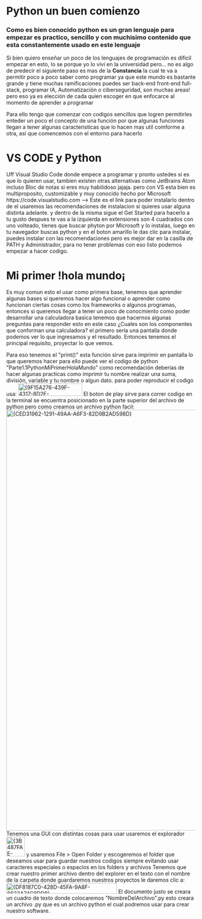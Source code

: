 <h1>Python un buen comienzo</h1>
<h3>Como es bien conocido python es un gran lenguaje para empezar es practico, sencillo y con muchisimo contenido que esta constantemente usado en este lenguaje</h3>

Si bien quiero enseñar un poco de los lenguajes de programación es dificil empezar en esto, lo se porque yo lo viví en la universidad pero...
no es algo de predecir el siguiente paso es mas de la <b>Constancia</b> la cual te va a permitir poco a poco saber como programar ya que este mundo
es bastante grande y tiene muchas ramificaciones puedes ser back-end front-end full-stack, programar IA, Automatización o ciberseguridad, son muchas areas!
pero eso ya es elección de cada quien escoger en que enfocarce al momento de aprender a programar

Para ello tengo que comenzar con codigos sencillos que logren permitirles enteder un poco el concepto de una función por que algunas funciones
llegan a tener algunas caracteristicas que lo hacen mas util comforme a otra, así que comencemos con el entorno para hacerlo

<h1>
  VS CODE y Python
</h1>
Uff Visual Studio Code donde empece a programar y pronto ustedes si es que lo quieren usar, tambien existen otras alternativas como JetBrains Atom incluso Bloc de notas si eres muy habilidoso jajaja.
pero con VS esta bien es multiproposito, customizable y muy conocido hecho por Microsoft https://code.visualstudio.com --> Este es el link para poder instalarlo dentro de el usaremos las recomendaciones
de instalacion si quieres usar alguna distinta adelante. y dentro de la misma sigue el Get Started para hacerlo a tu gusto despues te vas a la izquierda en extensiones son 4 cuadrados con uno volteado,
tienes que buscar phyton por Microsoft y lo instalas, luego en tu navegador buscas python y en el boton amarillo le das clic para instalar, puedes instalar con las recomendaciones pero es mejor
dar en la casilla de PATH y Administrador, para no tener problemas con eso listo podemos empezar a hacer codigo.

<h1>
  Mi primer !hola mundo¡
</h1>
Es muy comun esto el usar como primera base, tenemos que aprender algunas bases si queremos hacer algo funcional o aprender como funcionan ciertas cosas como los frameworks o algunos programas, entonces si queremos llegar a tener un poco de conocmiento como poder desarrollar una calculadora basica tenemos que hacernos algunas preguntas para responder esto en este caso ¿Cuales son los componentes que conforman una calculadora? el primero sería una pantalla donde podemos ver lo que ingresamos y el resultado.
Entonces tenemos el principal requisito, proyectar lo que vemos.

Para eso tenemos el "print()" esta función sirve para imprimir en pantalla lo que queremos hacer para ello puede ver el codigo de python "Parte1.1PythonMiPrimerHolaMundo"
como recomendación deberías de hacer algunas practicas como imprimir tu nombre realizar una suma, división, variable y tu nombre o algun dato. para poder reproducir el codigo usa:
<img width="170" height="33" alt="{9F15A276-439F-4317-8D2E-498A5C5B60D1}" src="https://github.com/user-attachments/assets/53d14d58-99ca-41af-8e49-2181f7937656" /> 
El boton de play sirve para correr codigo en la terminal se encuentra posicionado en la parte superior del archivo de python pero como creamos un archivo python facil:
<img width="2557" height="1119" alt="{CED31962-1291-49AA-A6F3-82D9B2AD598D}" src="https://github.com/user-attachments/assets/0e5005ec-7d25-4d1d-afb5-789974de5284" />
Tenemos una GUI con distintas cosas para usar usaremos el explorador <img width="49" height="52" alt="{3B487FAE-CEC5-4961-ADD4-A22C560281D4}" src="https://github.com/user-attachments/assets/5f063a19-1330-46c0-a0db-6c6d3b5967dd" /> y usaremos File > Open Folder y escogeremos el folder que deseamos usar para guardar nuestros codigos siempre evitando usar caracteres especiales o espacios en los folders y archivos
Tenemos que crear nuestro primer archivo dentro del explorer en el texto con el nombre de la carpeta donde guardaremos nuestros proyectos le daremos clic a:
<img width="294" height="28" alt="{DF8187C0-428D-45FA-9A8F-8633A74C8DD8}" src="https://github.com/user-attachments/assets/9150cb49-483a-4545-9a81-764758f3c434" />
El documento justo se creara un cuadro de texto donde colocaremos "NombreDelArchivo".py esto creara un archivo .py que es un archivo python el cual podremos usar para crear nuestro software.
